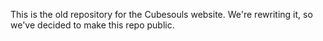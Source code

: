 This is the old repository for the Cubesouls website. We're rewriting it, so we've decided to make this repo public.
